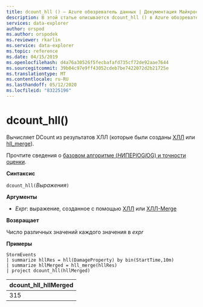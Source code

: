 ```yaml
---
title: dcount_hll () — Azure обозреватель данных | Документация Майкрософт
description: В этой статье описывается dcount_hll () в Azure обозреватель данных.
services: data-explorer
author: orspod
ms.author: orspodek
ms.reviewer: rkarlin
ms.service: data-explorer
ms.topic: reference
ms.date: 04/15/2019
ms.openlocfilehash: d4a76a30526f5fecbafafd735cf72de92aae7644
ms.sourcegitcommit: 39b04c97e9ff43052cdeb7be7422072d2b21725e
ms.translationtype: MT
ms.contentlocale: ru-RU
ms.lasthandoff: 05/12/2020
ms.locfileid: "83225196"
---
```

# <a name="dcount_hll"></a>dcount_hll()

Вычисляет DCount из результатов ХЛЛ (которые были созданы [ХЛЛ](hll-aggfunction.md) или [hll_merge](hll-merge-aggfunction.md)).

Прочтите сведения о [базовом алгоритме (*H*ИПЕР*l*OG*l*OG) и точности оценки](dcount-aggfunction.md#estimation-accuracy).

**Синтаксис**

`dcount_hll(`*Выражения*`)`

**Аргументы**

* *Expr*: выражение, созданное с помощью [ХЛЛ](hll-aggfunction.md) или [ХЛЛ-Merge](hll-merge-aggfunction.md)

**Возвращает**

Число различных значений каждого значения в *expr*

**Примеры**

<!-- csl: https://help.kusto.windows.net:443/Samples -->
```kusto
StormEvents
| summarize hllRes = hll(DamageProperty) by bin(StartTime,10m)
| summarize hllMerged = hll_merge(hllRes)
| project dcount_hll(hllMerged)
```

|dcount_hll_hllMerged|
|---|
|315|